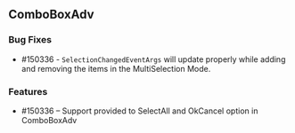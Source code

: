 ## ComboBoxAdv

### Bug Fixes

* \#150336 - `SelectionChangedEventArgs` will update properly while adding and removing the items in the MultiSelection Mode.

### Features

* \#150336 – Support provided to SelectAll and OkCancel option in ComboBoxAdv

